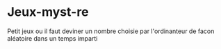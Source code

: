 # Jeux-myst-re
Petit jeux ou il faut deviner un nombre choisie par l'ordinanteur de facon aléatoire dans un temps imparti
